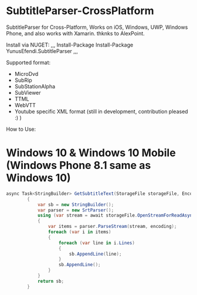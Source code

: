 # SubtitleParser-CrossPlatform
SubtitleParser for Cross-Platform, Works on iOS, Windows, UWP, Windows Phone, and also works with Xamarin.
thknks to AlexPoint.

Install via NUGET:
,,,
Install-Package Install-Package YunusEfendi.SubtitleParser
,,,

Supported format:
- MicroDvd
- SubRip
- SubStationAlpha
- SubViewer
- TTML
- WebVTT
- Youtube specific XML format (still in development, contribution pleased :) )

How to Use:
# Windows 10 & Windows 10 Mobile (Windows Phone 8.1 same as Windows 10)
```csharp
async Task<StringBuilder> GetSubtitleText(StorageFile storageFile, Encoding encoding)
        {
            var sb = new StringBuilder();
            var parser = new SrtParser();
            using (var stream = await storageFile.OpenStreamForReadAsync())
            {
                var items = parser.ParseStream(stream, encoding);
                foreach (var i in items)
                {
                    foreach (var line in i.Lines)
                    {
                        sb.AppendLine(line);
                    }
                    sb.AppendLine();
                }
            }
            return sb;
        }
